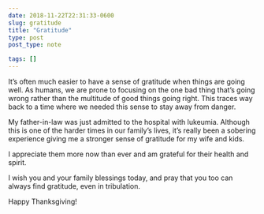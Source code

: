 ```yaml
---
date: 2018-11-22T22:31:33-0600
slug: gratitude
title: "Gratitude"
type: post
post_type: note

tags: []
---
```

It’s often much easier to have a sense of gratitude when things are going well. As humans, we are prone to focusing on the one bad thing that’s going wrong rather than the multitude of good things going right. This traces way back to a time where we needed this sense to stay away from danger.


My father-in-law was just admitted to the hospital with lukeumia. Although this is one of the harder times in our family’s lives, it’s really been a sobering experience giving me a stronger sense of gratitude for my wife and kids.


I appreciate them more now than ever and am grateful for their health and spirit.


I wish you and your family blessings today, and pray that you too can always find gratitude, even in tribulation.


Happy Thanksgiving!



